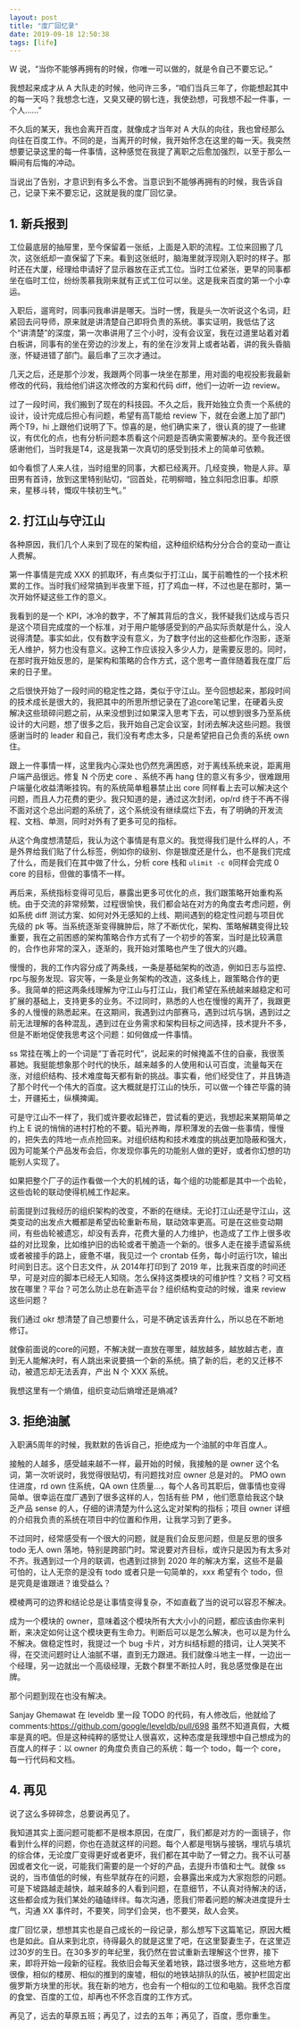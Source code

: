```yaml
---
layout: post
title: "度厂回忆录"
date: 2019-09-18 12:50:38
tags: [life]
---
```


W 说，“当你不能够再拥有的时候，你唯一可以做的，就是令自己不要忘记。”

我想起来成才从 A 大队走的时候，他问许三多，“咱们当兵三年了，你能想起其中的每一天吗？我想念七连，又臭又硬的钢七连，我使劲想，可我想不起一件事，一个人……”

不久后的某天，我也会离开百度，就像成才当年对 A 大队的向往，我也曾经那么向往在百度工作。不同的是，当离开的时候，我开始怀念在这里的每一天。我突然想要记录这里的每一件事情，这种感觉在我提了离职之后愈加强烈，以至于那么一瞬间有后悔的冲动。

当说出了告别，才意识到有多么不舍。当意识到不能够再拥有的时候，我告诉自己，记录下来不要忘记，这就是我的度厂回忆录。

## 1. 新兵报到

工位最底层的抽屉里，至今保留着一张纸，上面是入职的流程。工位来回搬了几次，这张纸却一直保留了下来。看到这张纸时，脑海里就浮现刚入职时的样子。那时还在大厦，经理给申请好了显示器放在正式工位。当时工位紧张，更早的同事都坐在临时工位，纷纷羡慕我刚来就有正式工位可以坐。这是我来百度的第一个小幸运。

入职后，遛弯时，同事问我串讲是哪天。当时一愣，我是头一次听说这个名词，赶紧回去问导师，原来就是讲清楚自己即将负责的系统。事实证明，我低估了这个“讲清楚”的深度，第一次串讲用了三个小时，没有会议室，我在过道里站着对着白板讲，同事有的坐在旁边的沙发上，有的坐在沙发背上或者站着，讲的我头昏脑涨，怀疑进错了部门。最后串了三次才通过。

几天之后，还是那个沙发，我跟两个同事一块坐在那里，用对面的电视投影我最新修改的代码，我给他们讲这次修改的方案和代码 diff，他们一边听一边 review。

过了一段时间，我们搬到了现在的科技园。不久之后，我开始独立负责一个系统的设计，设计完成后担心有问题，希望有高T能给 review 下，就在会邀上加了部门两个T9，hi 上跟他们说明了下。惊喜的是，他们确实来了，很认真的提了一些建议，有优化的点，也有分析问题本质看这个问题是否确实需要解决的。至今我还很感谢他们，当时我是T4，这是我第一次真切的感受到技术上的简单可依赖。

如今看惯了人来人往，当时组里的同事，大都已经离开。几经变换，物是人非。草田男有首诗，放到这里特别贴切，“回首处，花明柳暗，独立斜阳念旧事。却原来，星移斗转，慨叹牛犊初生气。”

## 2. 打江山与守江山

各种原因，我们几个人来到了现在的架构组，这种组织结构分分合合的变动一直让人费解。

第一件事情是完成 XXX 的抓取环，有点类似于打江山，属于前瞻性的一个技术积累的工作。当时我们经常搞到半夜里下班，打了鸡血一样，不过也是在那时，第一次开始怀疑这些工作的意义。

我看到的是一个 KPI，冰冷的数字，不了解其背后的含义，我怀疑我们达成与否只是这个项目完成度的一个标准，对于用户能够感受到的产品实际贡献是什么，没人说得清楚。事实如此，仅有数字没有意义，为了数字付出的这些都化作泡影，逐渐无人维护，努力也没有意义。这种工作应该投入多少人力，是需要反思的。同时，在那时我开始反思的，是架构和策略的合作方式，这个思考一直伴随着我在度厂后来的日子里。

之后很快开始了一段时间的稳定性之路，类似于守江山。至今回想起来，那段时间的技术成长是很大的，我把其中的所思所想记录在了追core笔记里，在硬着头皮解决这些琐碎问题之前，从来没想到过如果深入思考下去，可以想到很多乃至系统设计的大问题，想了很多之后，我开始自己定会议室，封闭去解决这些问题。我很感谢当时的 leader 和自己，我们没有考虑太多，只是希望把自己负责的系统 own 住。

跟上一件事情一样，这里我内心深处也仍然充满困惑，对于离线系统来说，距离用户端产品很远。修复 N 个历史 core 、系统不再 hang 住的意义有多少，很难跟用户端量化收益清晰挂钩。有的系统简单粗暴禁止出 core 同样看上去可以解决这个问题，而且人力花费的更少。我只知道的是，通过这次封闭，op/rd 终于不再不得不面对这个总出问题的系统了，这个系统没有继续腐烂下去，有了明确的开发流程、文档、单测，同时对外有了更多可见的指标。

从这个角度想清楚后，我认为这个事情是有意义的。我觉得我们是什么样的人，不是外界给我们贴了什么标签，例如你的级别、你是银度还是什么，也不是我们完成了什么，而是我们在其中做了什么，分析 core 栈和 `ulimit -c 0`同样会完成 0 core 的目标，但做的事情不一样。

再后来，系统指标变得可见后，暴露出更多可优化的点，我们跟策略开始重构系统。由于交流的非常频繁，过程很愉快，我们都会站在对方的角度去考虑问题，例如系统 diff 测试方案、如何对外无感知的上线、期间遇到的稳定性问题与项目优先级的 pk 等。当系统逐渐变得臃肿后，除了不断优化，架构、策略解耦变得比较重要，我在之前困惑的架构策略合作方式有了一个初步的答案，当时是比较满意的，合作也非常的深入，逐渐的，我开始对策略也产生了很大的兴趣。

慢慢的，我的工作内容分成了两条线，一条是基础架构的改造，例如日志与监控、rpc与服务发现、容灾等，一条是业务架构的改造，这条线上，跟策略合作的更多。我简单的把这两条线理解为守江山与打江山，我们希望在系统越来越稳定和可扩展的基础上，支持更多的业务。不过同时，熟悉的人也在慢慢的离开了，我跟更多的人慢慢的熟悉起来。在这期间，我遇到过内部赛马，遇到过坑与锅，遇到过之前无法理解的各种混乱，遇到过在业务需求和架构目标之间选择，技术提升不多，但是不断地促使我思考这个问题：如何做成一件事情。

ss 常挂在嘴上的一个词是“丁香花时代”，说起来的时候掩盖不住的自豪，我很羡慕她。我挺能想象那个时代的快乐，越来越多的人使用和认可百度，流量每天在涨，对组织结构、技术难度每天都有新的挑战。事实看，他们经受住了，并且铸造了那个时代一个伟大的百度。这大概就是打江山的快乐，可以做一个锋芒毕露的骑士，开疆拓土，纵横捭阖。

可是守江山不一样了，我们或许要收起锋芒，尝试看的更远，我想起来某期简单之约上 E 说的悄悄的进村打枪的不要。韬光养晦，厚积薄发的去做一些事情，慢慢的，把失去的阵地一点点抢回来。对组织结构和技术难度的挑战更加隐蔽和强大，因为可能某个产品发布会后，你发现你事先的功能别人做的更好，或者你幻想的功能别人实现了。

如果把整个厂子的运作看做一个大的机械的话，每个组的功能都是其中一个齿轮，这些齿轮的联动使得机械工作起来。

前面提到过我经历的组织架构的改变，不断的在继续。无论打江山还是守江山，这类变动的出发点大概都是希望齿轮重新布局，联动效率更高。可是在这些变动期间，有些齿轮被遗忘，却没有丢弃，花费大量的人力维护，也造成了工作上很多收益的对比现象，比如维护旧的齿轮或者干脆造一个新的。很多人走在接手遗留系统或者被接手的路上，疲惫不堪，我见过一个 crontab 任务，每小时运行1次，输出时间到日志。这个日志文件，从 2014年打印到了 2019 年，比我来百度的时间还早，可是对应的脚本已经无人知晓。怎么保持这类模块的可维护性？文档？可文档放在哪里？平台？可怎么防止总在新造平台？组织结构变动的时候，谁来 review 这些问题？

我们通过 okr 想清楚了自己想要什么，可是不确定该丢弃什么，所以总在不断地修订。

就像前面说的core的问题，不解决就一直放在哪里，越放越多，越放越古老，直到无人能解决时，有人跳出来说要搞一个新的系统。搞了新的后，老的又迁移不动，被遗忘却无法丢弃，产出 N 个 XXX 系统。

我想这里有一个熵值，组织变动后熵增还是熵减?

## 3. 拒绝油腻

入职满5周年的时候，我默默的告诉自己，拒绝成为一个油腻的中年百度人。

接触的人越多，感受越来越不一样，最开始的时候，我接触的是 owner 这个名词，第一次听说时，我觉得很贴切，有问题找对应 owner 总是对的。
PMO own 住进度，rd own 住系统，QA own 住质量…，每个人各司其职后，做事情也变得简单。很幸运在度厂遇到了很多这样的人，包括有些 PM ，他们愿意给我这个缺乏产品 sense 的人，仔细的讲清楚为什么这么定对架构的指标；项目 owner 详细的介绍我负责的系统在项目中的位置和作用，让我学习到了更多。

不过同时，经常感受有一个很大的问题，就是我们会反思问题，但是反思的很多 todo 无人 own 落地，特别是跨部门时。常说要对齐目标，或许只是因为有太多对不齐。我遇到过一个月的联调，也遇到过排到 2020 年的解决方案，这些不是最可怕的，让人无奈的是没有 todo 或者只是一句简单的，xxx 希望有个 todo，但是究竟是谁跟进？谁受益么？

模棱两可的边界和结论总是让事情变得复杂，不如直截了当的说可以容忍不解决。

成为一个模块的 owner，意味着这个模块所有大大小小的问题，都应该由你来判断，来决定如何让这个模块更有生命力。判断后可以是怎么解决，也可以是为什么不解决。做稳定性时，我提过一个 bug 卡片，对方纠结标题的措词，让人哭笑不得，在交流问题时让人油腻不堪，直到无力跟进。我们就像斗地主一样，一边出一个经理，另一边就出一个高级经理，无数个群里不断拉人时，我总感觉像是在出牌。

那个问题到现在也没有解决。

Sanjay Ghemawat 在 leveldb 里一段 TODO 的代码，有人修改后，他就给了 comments:<https://github.com/google/leveldb/pull/698> 虽然不知道真假，大概率是真的吧。但是这种纯粹的感觉让人很喜欢，这种态度是我理想中自己想成为的百度人的样子：以 owner 的角度负责自己的系统：每一个 todo，每一个 core，每一行代码和文档。

## 4. 再见

说了这么多碎碎念，总要说再见了。

我知道其实上面问题可能都不是根本原因，在度厂，我们都是对方的一面镜子，你看到什么样的问题，你也在造就这样的问题。每个人都是甩锅与接锅，埋坑与填坑的综合体，无论度厂变得更好或者更坏，我们都在其中助了一臂之力。我不认可基因或者文化一说，可能我们需要的是一个好的产品，去提升市值和士气。就像 ss 说的，当市值低的时候，有些早就存在的问题，会暴露出来成为大家抱怨的问题。可是下坡路越走越快，越来越多的人看到问题，在意细节，不认真对待解决的话，这些都会成为我们某处的磕磕绊绊。每次沟通，愿我们带着问题的解决进度提升士气，沟通 XX 事件时，不要笑，同学们会哭，也不要哭，敌人会笑。

度厂回忆录，想想其实也是自己成长的一段记录，那么想写下这篇笔记，原因大概也是如此。自从来到北京，待得最久的就是这里了吧，在这里娶妻生子，在这里迈过30岁的生日。在30多岁的年纪里，我仍然在尝试重新去理解这个世界，接下来，即将开始一段新的征程。我依旧会每天坐着地铁，路过很多地方，这些地方都很像，相似的楼房、相似的推到的废墟，相似的地铁站排队的队伍，被护栏固定出俄罗斯方块里的形状。我在新的地方，也会有一个相似的工位和电脑。我怀念百度的食堂、百度的工位，却再也不怀念百度的工作方式。

再见了，远去的草原五班；再见了，过去的五年；再见了，百度，愿你重生。

